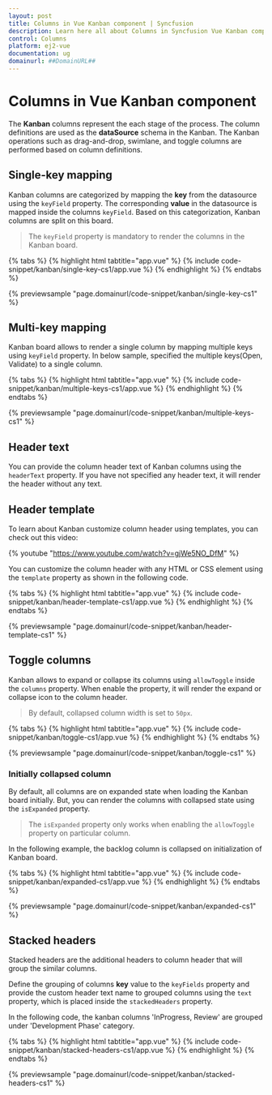```yaml
---
layout: post
title: Columns in Vue Kanban component | Syncfusion
description: Learn here all about Columns in Syncfusion Vue Kanban component of Syncfusion Essential JS 2 and more.
control: Columns 
platform: ej2-vue
documentation: ug
domainurl: ##DomainURL##
---
```


# Columns in Vue Kanban component

The **Kanban** columns represent the each stage of the process. The column definitions are used as the **dataSource** schema in the Kanban. The Kanban operations such as drag-and-drop, swimlane, and toggle columns are performed based on column definitions.

## Single-key mapping

Kanban columns are categorized by mapping the **key** from the datasource using the `keyField` property. The corresponding **value** in the datasource is mapped inside the columns `keyField`.  Based on this categorization, Kanban columns are split on this board.

> The `keyField` property is mandatory to render the columns in the Kanban board.

{% tabs %}
{% highlight html tabtitle="app.vue" %}
{% include code-snippet/kanban/single-key-cs1/app.vue %}
{% endhighlight %}
{% endtabs %}
        
{% previewsample "page.domainurl/code-snippet/kanban/single-key-cs1" %}

## Multi-key mapping

Kanban board allows to render a single column by mapping multiple keys using `keyField` property. In below sample, specified the multiple keys(Open, Validate) to a single column.

{% tabs %}
{% highlight html tabtitle="app.vue" %}
{% include code-snippet/kanban/multiple-keys-cs1/app.vue %}
{% endhighlight %}
{% endtabs %}
        
{% previewsample "page.domainurl/code-snippet/kanban/multiple-keys-cs1" %}

## Header text

You can provide the column header text of Kanban columns using the `headerText` property. If you have not specified any header text, it will render the header without any text.

## Header template

To learn about Kanban customize column header using templates, you can check out this video:

{% youtube "https://www.youtube.com/watch?v=gjWe5NO_DfM" %}

You can customize the column header with any HTML or CSS element using the `template` property as shown in the following code.

{% tabs %}
{% highlight html tabtitle="app.vue" %}
{% include code-snippet/kanban/header-template-cs1/app.vue %}
{% endhighlight %}
{% endtabs %}
        
{% previewsample "page.domainurl/code-snippet/kanban/header-template-cs1" %}

## Toggle columns

Kanban allows to expand or collapse its columns using `allowToggle` inside the `columns` property. When enable the property, it will render the expand or collapse icon to the column header.

> By default, collapsed column width is set to `50px`.

{% tabs %}
{% highlight html tabtitle="app.vue" %}
{% include code-snippet/kanban/toggle-cs1/app.vue %}
{% endhighlight %}
{% endtabs %}
        
{% previewsample "page.domainurl/code-snippet/kanban/toggle-cs1" %}

### Initially collapsed column

By default, all columns are on expanded state when loading the Kanban board initially. But, you can render the columns with collapsed state using the `isExpanded` property.

>The `isExpanded` property only works when enabling the `allowToggle` property on particular column.

In the following example, the backlog column is collapsed on initialization of Kanban board.

{% tabs %}
{% highlight html tabtitle="app.vue" %}
{% include code-snippet/kanban/expanded-cs1/app.vue %}
{% endhighlight %}
{% endtabs %}
        
{% previewsample "page.domainurl/code-snippet/kanban/expanded-cs1" %}

## Stacked headers

Stacked headers are the additional headers to column header that will group the similar columns.

Define the grouping of columns **key** value to the `keyFields` property and provide the custom header text name to grouped columns using the `text` property, which is placed inside the `stackedHeaders` property.

In the following code, the kanban columns 'InProgress, Review' are grouped under 'Development Phase' category.

{% tabs %}
{% highlight html tabtitle="app.vue" %}
{% include code-snippet/kanban/stacked-headers-cs1/app.vue %}
{% endhighlight %}
{% endtabs %}
        
{% previewsample "page.domainurl/code-snippet/kanban/stacked-headers-cs1" %}
